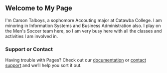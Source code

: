 ## Welcome to My Page

I'm Carson Talboys, a sophomore Accouting major at Catawba College. I am minoring in Information Systems and Business Administration also. I play on the Men's Soccer team here, so I am very busy here with all the classes and activities I am involved in.




### Support or Contact

Having trouble with Pages? Check out our [documentation](https://help.github.com/categories/github-pages-basics/) or [contact support](https://github.com/contact) and we’ll help you sort it out.
